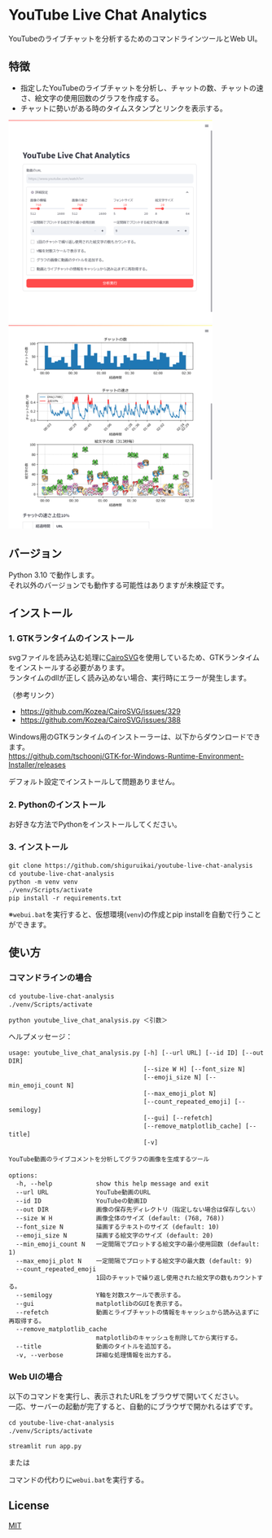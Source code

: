# YouTube Live Chat Analytics
YouTubeのライブチャットを分析するためのコマンドラインツールとWeb UI。

## 特徴

- 指定したYouTubeのライブチャットを分析し、チャットの数、チャットの速さ、絵文字の使用回数のグラフを作成する。
- チャットに勢いがある時のタイムスタンプとリンクを表示する。

<p>
    <img src="https://github.com/shiguruikai/screenshots/raw/main/ylca_webui_002.png" width="400">
    <img src="https://github.com/shiguruikai/screenshots/raw/main/ylca_webui_003.png" width="400">
</p>

## バージョン

Python 3.10 で動作します。<br>
それ以外のバージョンでも動作する可能性はありますが未検証です。

## インストール

### 1. GTKランタイムのインストール

svgファイルを読み込む処理に[CairoSVG](https://github.com/Kozea/CairoSVG)を使用しているため、GTKランタイムをインストールする必要があります。<br>
ランタイムのdllが正しく読み込めない場合、実行時にエラーが発生します。<br>

（参考リンク）
- https://github.com/Kozea/CairoSVG/issues/329
- https://github.com/Kozea/CairoSVG/issues/388

Windows用のGTKランタイムのインストーラーは、以下からダウンロードできます。<br>
https://github.com/tschoonj/GTK-for-Windows-Runtime-Environment-Installer/releases

デフォルト設定でインストールして問題ありません。

### 2. Pythonのインストール

お好きな方法でPythonをインストールしてください。

### 3. インストール

```shell
git clone https://github.com/shiguruikai/youtube-live-chat-analysis
cd youtube-live-chat-analysis
python -m venv venv
./venv/Scripts/activate
pip install -r requirements.txt
```

※`webui.bat`を実行すると、仮想環境(`venv`)の作成とpip installを自動で行うことができます。

## 使い方

### コマンドラインの場合

```shell
cd youtube-live-chat-analysis
./venv/Scripts/activate
```

```
python youtube_live_chat_analysis.py ＜引数＞
```

ヘルプメッセージ：
```
usage: youtube_live_chat_analysis.py [-h] [--url URL] [--id ID] [--out DIR]
                                     [--size W H] [--font_size N]
                                     [--emoji_size N] [--min_emoji_count N]
                                     [--max_emoji_plot N]
                                     [--count_repeated_emoji] [--semilogy]
                                     [--gui] [--refetch]
                                     [--remove_matplotlib_cache] [--title]
                                     [-v]

YouTube動画のライブコメントを分析してグラフの画像を生成するツール

options:
  -h, --help            show this help message and exit
  --url URL             YouTube動画のURL
  --id ID               YouTubeの動画ID
  --out DIR             画像の保存先ディレクトリ（指定しない場合は保存しない）
  --size W H            画像全体のサイズ (default: (768, 768))
  --font_size N         描画するテキストのサイズ (default: 10)
  --emoji_size N        描画する絵文字のサイズ (default: 20)
  --min_emoji_count N   一定間隔でプロットする絵文字の最小使用回数 (default: 1)
  --max_emoji_plot N    一定間隔でプロットする絵文字の最大数 (default: 9)
  --count_repeated_emoji
                        1回のチャットで繰り返し使用された絵文字の数もカウントする。
  --semilogy            Y軸を対数スケールで表示する。
  --gui                 matplotlibのGUIを表示する。
  --refetch             動画とライブチャットの情報をキャッシュから読み込まずに再取得する。
  --remove_matplotlib_cache
                        matplotlibのキャッシュを削除してから実行する。
  --title               動画のタイトルを追加する。
  -v, --verbose         詳細な処理情報を出力する。
```

### Web UIの場合

以下のコマンドを実行し、表示されたURLをブラウザで開いてください。<br>
一応、サーバーの起動が完了すると、自動的にブラウザで開かれるはずです。

```shell
cd youtube-live-chat-analysis
./venv/Scripts/activate
```

```
streamlit run app.py
```

または

コマンドの代わりに`webui.bat`を実行する。

## License

[MIT](/LICENSE)
